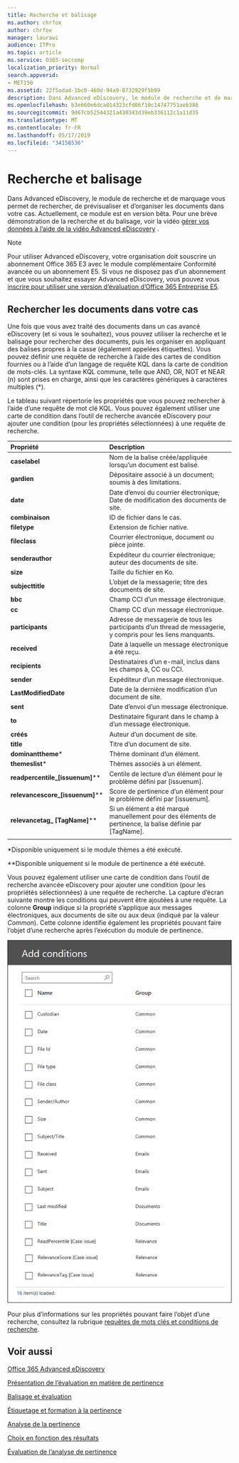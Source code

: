 ```yaml
---
title: Recherche et balisage
ms.author: chrfox
author: chrfox
manager: laurawi
audience: ITPro
ms.topic: article
ms.service: O365-seccomp
localization_priority: Normal
search.appverid:
- MET150
ms.assetid: 22f5adad-1bc0-460d-94a9-8732929f5b99
description: Dans Advanced eDiscovery, le module de recherche et de marquage vous permet de rechercher, de prévisualiser et d’organiser les documents dans votre cas. Actuellement, ce module est en version bêta.
ms.openlocfilehash: b3e660e6dca014323cfd06f10c14747751aeb386
ms.sourcegitcommit: 9d67cb52544321a430343d39eb336112c1a11d35
ms.translationtype: MT
ms.contentlocale: fr-FR
ms.lasthandoff: 05/17/2019
ms.locfileid: "34158536"
---
```

# <a name="search-and-tagging"></a>Recherche et balisage

Dans Advanced eDiscovery, le module de recherche et de marquage vous permet de rechercher, de prévisualiser et d’organiser les documents dans votre cas. Actuellement, ce module est en version bêta. Pour une brève démonstration de la recherche et du balisage, voir la vidéo [gérer vos données à l’aide de la vidéo Advanced eDiscovery](https://www.youtube.com/watch?v=VaPYL3DHP6I) .

> [!NOTE]
> Pour utiliser Advanced eDiscovery, votre organisation doit souscrire un abonnement Office 365 E3 avec le module complémentaire Conformité avancée ou un abonnement E5. Si vous ne disposez pas d’un abonnement et que vous souhaitez essayer Advanced eDiscovery, vous pouvez vous [inscrire pour utiliser une version d’évaluation d’Office 365 Entreprise E5](https://go.microsoft.com/fwlink/p/?LinkID=698279). 
  
## <a name="search-the-documents-in-your-case"></a>Rechercher les documents dans votre cas

Une fois que vous avez traité des documents dans un cas avancé eDiscovery (et si vous le souhaitez), vous pouvez utiliser la recherche et le balisage pour rechercher des documents, puis les organiser en appliquant des balises propres à la casse (également appelées étiquettes). Vous pouvez définir une requête de recherche à l’aide des cartes de condition fournies ou à l’aide d’un langage de requête KQL dans la carte de condition de mots-clés. La syntaxe KQL commune, telle que AND, OR, NOT et NEAR (n) sont prises en charge, ainsi que les caractères génériques à caractères multiples (*). 

Le tableau suivant répertorie les propriétés que vous pouvez rechercher à l’aide d’une requête de mot clé KQL. Vous pouvez également utiliser une carte de condition dans l’outil de recherche avancée eDiscovery pour ajouter une condition (pour les propriétés sélectionnées) à une requête de recherche.

|**Propriété**|**Description**|
|:-----|:-----|
|**caselabel** <br/> | Nom de la balise créée/appliquée lorsqu’un document est balisé. <br/> |
|**gardien** <br/> | Dépositaire associé à un document; soumis à des limitations. <br/> |
|**date** <br/> | Date d’envoi du courrier électronique; Date de modification des documents de site. <br/> |
|**combinaison** <br/> | ID de fichier dans le cas. <br/> |
|**filetype** <br/> | Extension de fichier native. <br/> |
|**fileclass** <br/> | Courrier électronique, document ou pièce jointe. <br/> |
|**senderauthor** <br/> | Expéditeur du courrier électronique; auteur des documents de site. <br/> |
|**size** <br/> | Taille du fichier en Ko. <br/> |
|**subjecttitle** <br/> | L’objet de la messagerie; titre des documents de site. <br/> |
|**bbc** <br/> | Champ CCI d’un message électronique. <br/> |
|**cc** <br/> | Champ CC d’un message électronique. <br/> |
|**participants** <br/> | Adresse de messagerie de tous les participants d’un thread de messagerie, y compris pour les liens manquants. <br/> |
|**received** <br/> | Date à laquelle un message électronique a été reçu. <br/> |
|**recipients** <br/> | Destinataires d’un e-mail, inclus dans les champs à, CC ou CCI. <br/> |
|**sender** <br/> | Expéditeur d’un message électronique. <br/> |
|**LastModifiedDate** <br/> | Date de la dernière modification d’un document de site. <br/> |
|**sent** <br/> | Date d’envoi d’un message électronique. <br/> |
|**to** <br/> | Destinataire figurant dans le champ à d’un message électronique. <br/> |
|**créés** <br/> | Auteur d’un document de site. <br/> |
|**title** <br/> | Titre d’un document de site. <br/> |
|**dominanttheme**\* <br/> | Thème dominant d’un élément. <br/> |
|**themeslist**\* <br/> | Thèmes associés à un élément. <br/> |
|**readpercentile_[issuenum]**\*\* <br/> | Centile de lecture d’un élément pour le problème défini par [issuenum]. <br/> |
|**relevancescore_[issuenum]**\*\* <br/> | Score de pertinence d’un élément pour le problème défini par [issuenum]. <br/> |
|**relevancetag_ [TagName]**\*\* <br/> | Si un élément a été marqué manuellement pour des éléments de pertinence, la balise définie par [TagName]. <br/> |
|||

\*Disponible uniquement si le module thèmes a été exécuté.

\*\*Disponible uniquement si le module de pertinence a été exécuté.

Vous pouvez également utiliser une carte de condition dans l’outil de recherche avancée eDiscovery pour ajouter une condition (pour les propriétés sélectionnées) à une requête de recherche. La capture d’écran suivante montre les conditions qui peuvent être ajoutées à une requête. La colonne **Group** indique si la propriété s’applique aux messages électroniques, aux documents de site ou aux deux (indiqué par la valeur *Common*). Cette colonne identifie également les propriétés pouvant faire l’objet d’une recherche après l’exécution du module de pertinence.

![Conditions de recherche dans l’outil de recherche avancée eDiscovery](media/AeDSearchConditions.png)

Pour plus d’informations sur les propriétés pouvant faire l’objet d’une recherche, consultez la rubrique [requêtes de mots clés et conditions de recherche](keyword-queries-and-search-conditions.md).
  
## <a name="see-also"></a>Voir aussi

[Office 365 Advanced eDiscovery](office-365-advanced-ediscovery.md)
  
[Présentation de l’évaluation en matière de pertinence](assessment-in-relevance-in-advanced-ediscovery.md)
  
[Balisage et évaluation](tagging-and-assessment-in-advanced-ediscovery.md)
  
[Étiquetage et formation à la pertinence](tagging-and-relevance-training-in-advanced-ediscovery.md)
  
[Analyse de la pertinence](track-relevance-analysis-in-advanced-ediscovery.md)
  
[Choix en fonction des résultats](decision-based-on-the-results-in-advanced-ediscovery.md)
  
[Évaluation de l’analyse de pertinence](test-relevance-analysis-in-advanced-ediscovery.md)

